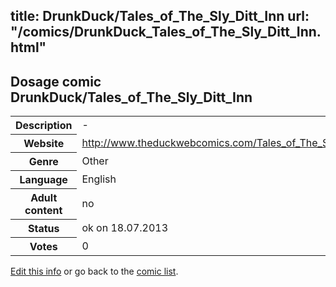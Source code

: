 title: DrunkDuck/Tales_of_The_Sly_Ditt_Inn
url: "/comics/DrunkDuck_Tales_of_The_Sly_Ditt_Inn.html"
---
Dosage comic DrunkDuck/Tales_of_The_Sly_Ditt_Inn
-----------------------------------------

<p id="msg"></p>
<script type="text/javascript">
if (window.location.search === '?edit_info_mail=sent_ok') {
  var elem = document.getElementById("msg");
  elem.innerHTML = 'Edited information sucessfully sent for review, which is usually done daily. Thanks!';
  elem.className = 'ok';
}
</script>
<table class="comicinfo">
<tr>
<th>Description</th><td>-</td>
</tr>
<tr>
<th>Website</th><td><a href="http://www.theduckwebcomics.com/Tales_of_The_Sly_Ditt_Inn/">http://www.theduckwebcomics.com/Tales_of_The_Sly_Ditt_Inn/</a></td>
</tr>
<tr>
<th>Genre</th><td>Other</td>
</tr>
<tr>
<th>Language</th><td>English</td>
</tr>
<tr>
<th>Adult content</th><td>no</td>
</tr>
<tr>
<th>Status</th><td>ok on 18.07.2013</td>
</tr>
<tr>
<th>Votes</th><td>0</td>
</tr>
</table>

[Edit this info](DrunkDuck_Tales_of_The_Sly_Ditt_Inn_edit.html) or go back to the [comic list](../comic-index.html).

